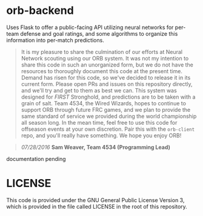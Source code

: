 # orb-backend
Uses Flask to offer a public-facing API utilizing neural networks for per-team defense and goal ratings, and some algorithms to organize this information into per-match predictions.

> It is my pleasure to share the culmination of our efforts at Neural Network scouting using our ORB system. It was not my intention to share this code in such an unorganized form, but we do not have the resources to thoroughly document this code at the present time. Demand has risen for this code, so we've decided to release it in its current form. Please open PRs and issues on this repository directly, and we'll try and get to them as best we can. This system was designed for _FIRST_ Stronghold, and predictions are to be taken with a grain of salt. Team 4534, the Wired Wizards, hopes to continue to support ORB through future FRC games, and we plan to provide the same standard of service we provided during the world championship all season long. In the mean time, feel free to use this code for offseason events at your own discretion. Pair this with the `orb-client` repo, and you'll really have something. We hope you enjoy ORB!

>_07/28/2016_
>**Sam Weaver, Team 4534 (Programming Lead)**

documentation pending

# LICENSE
This code is provided under the GNU General Public License Version 3, which is provided in the file called LICENSE in the root of this repository.
